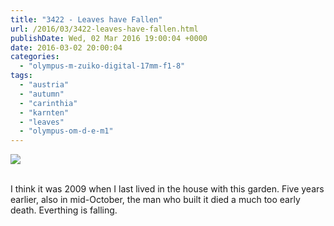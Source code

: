 ```yaml
---
title: "3422 - Leaves have Fallen"
url: /2016/03/3422-leaves-have-fallen.html
publishDate: Wed, 02 Mar 2016 19:00:04 +0000
date: 2016-03-02 20:00:04
categories: 
  - "olympus-m-zuiko-digital-17mm-f1-8"
tags: 
  - "austria"
  - "autumn"
  - "carinthia"
  - "karnten"
  - "leaves"
  - "olympus-om-d-e-m1"
---
```

<div class="container">
<div class="center"><a target="_blank" href="https://d25zfm9zpd7gm5.cloudfront.net/1200x1200/2015/20151017_160305_lr.jpg"><img class="webfeedsFeaturedVisual" src="https://d25zfm9zpd7gm5.cloudfront.net/0600x0600/2015/20151017_160305_lr.jpg" /></a></div>
</div>
<br />

I think it was 2009 when I last lived in the house with this garden. Five years earlier, also in mid-October, the man who built it died a much too early death. Everthing is falling.

